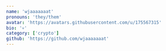```yaml
---
name: 'wjaaaaaaat'
pronouns: 'they/them'
avatar: 'https://avatars.githubusercontent.com/u/175567315'
bio: '💀'
category: ['crypto']
github: 'https://github.com/wjaaaaaaat'
---
```

